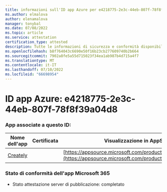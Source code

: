 ```yaml
---
title: informazioni sull'ID app Azure per e4218775-2e3c-44eb-807f-78f8f39a04d8
ms.author: elmalova
author: elenamalova
manager: tonybal
ms.date: 07/08/2022
ms.topic: article
ms.service: attestation
certification_type: attested
description: Tutte le informazioni di sicurezza e conformità disponibili per e4218775-2e3c-44eb-807f-78f8f39a04d8.
ms.openlocfilehash: b8f764043c6690e50f16b23cb277609740b2b664
ms.sourcegitcommit: 7902a8fe5a55d715023f34ea1ab987b4d715a4f7
ms.translationtype: MT
ms.contentlocale: it-IT
ms.lasthandoff: 07/10/2022
ms.locfileid: "66698954"
---
```

# <a name="azure-app-id-e4218775-2e3c-44eb-807f-78f8f39a04d8"></a>ID app Azure: e4218775-2e3c-44eb-807f-78f8f39a04d8


### <a name="apps-associated-with-this-id"></a>App associate a questo ID:
| **Nome dell'app** | **Certificata** | **Visualizzazione in AppSource** |
|--------------|---------------|-----------------------|
| [Creately](../forward/WA200004335.md) |  | [https://appsource.microsoft.com/product/office/WA200004335](https://appsource.microsoft.com/product/office/WA200004335) |

### <a name="microsoft-365-app-compliance-status"></a>Stato di conformità dell'app Microsoft 365
- Stato attestazione server di pubblicazione: completato
